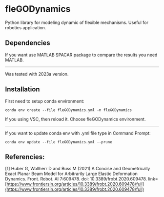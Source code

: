 # fleGODynamics
Python library for modeling dynamic of flexible mechanisms. Useful for robotics application.

## Dependencies
If you want use MATLAB SPACAR package to compare the results you need MATLAB. 
- - - -
Was tested with 2023a version.

## Installation
First need to setup conda environment:
```
conda env create --file fleGODynamics.yml -n fleGODynamics
```
If you using VSC, then reload it. Choose fleGODynamics environment.
- - - - 
If you want to update conda env with .yml file type in Command Prompt:
```
conda env update --file fleGODynamics.yml --prune
```
## Referencies:
[1] Huber G, Wollherr D and Buss M (2021) A Concise and Geometrically Exact Planar Beam Model for Arbitrarily Large Elastic Deformation Dynamics. Front. Robot. AI 7:609478. doi: 10.3389/frobt.2020.609478. link=[https://www.frontiersin.org/articles/10.3389/frobt.2020.609478/full](https://www.frontiersin.org/articles/10.3389/frobt.2020.609478/full)
